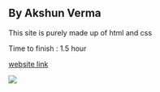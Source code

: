 ## By Akshun Verma

This site is purely made up of html and css

Time to finish : 1.5 hour

[website link](https://third-project-ineuron.netlify.app/)



![](https://img.shields.io/badge/learn--code-self--taught-orange)

